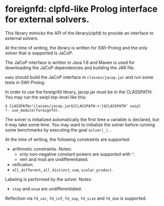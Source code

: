 foreignfd: clpfd-like Prolog interface for external solvers.
============================================================

This library mimicks the API of the library(clpfd) to provide an
interface to external solvers.

At the time of writing, the library is written for SWI-Prolog and
the only solver that is supported is JaCoP.

The JaCoP interface is written in Java 1.8 and Maven is used for
downloading the JaCoP dependencies and building the JAR file.

`make` should build the JaCoP interface in `classes/jacop.jar` and
run some tests in SWI-Prolog.

In order to use the foreignfd library, jacop.jar must be in the
CLASSPATH.  You may run the swipl top-level like this:

    $ CLASSPATH="classes/jacop.jar${CLASSPATH:+:}$CLASSPATH" swipl
    ?- use_module(foreignfd).

The solver is initialized automatically the first time a variable is
declared, but it may take some time.  You may want to initialize
the solver before running some benchmarks by executing the goal
`solver(_).`.

At the time of writing, the following constraints are supported:
* arithmetic constraints.  Notes:
  - only non-negative constant powers are supported with `^`.
  - rem and mod are undifferentiated.
* reification.
* `all_different`, `all_distinct`, `sum`, `scalar_product`.

Labeling is performed by the solver.  Notes:
* `step` and `enum` are undifferentiated.

Reflection via `fd_var`, `fd_inf`, `fd_sup`, `fd_size` and `fd_dom` is
supported.
